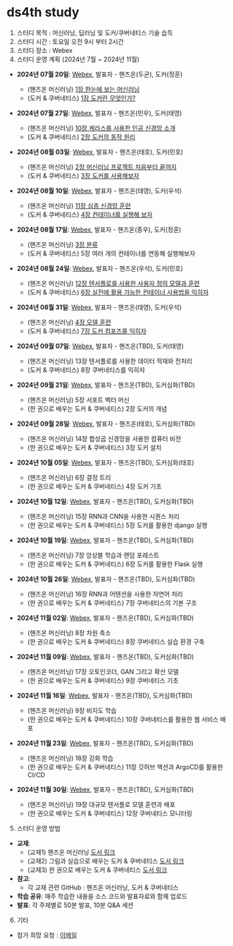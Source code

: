 # ds4th study

1. 스터디 목적 : 머신러닝, 딥러닝 및 도커/쿠버네티스 기술 습득
2. 스터디 시간 : 토요일 오전 9시 부터 2시간
3. 스터디 장소 : Webex
4. 스터디 운영 계획 (2024년 7월 ~ 2024년 11월)

* **2024년 07월 20일**: [Webex](https://lgehq.webex.com/lgehq/j.php?MTID=mf4f4394a61c3fe2550a7f17020a3f457), 발표자 - 핸즈온(두균), 도커(정훈)
   * (핸즈온 머신러닝) [1장 한눈에 보는 머신러닝](https://github.com/restful3/ds4th_study/blob/main/source/핸즈온_머신러닝/ch01_한눈에_보는_머신러닝_.ipynb)
   * (도커 & 쿠버네티스) [1장 도커란 무엇인가?](https://github.com/restful3/ds4th_study/blob/main/source/%EA%B7%B8%EB%A6%BC%EA%B3%BC_%EC%8B%A4%EC%8A%B5%EC%9C%BC%EB%A1%9C_%EB%B0%B0%EC%9A%B0%EB%8A%94_%EB%8F%84%EC%BB%A4_%26_%EC%BF%A0%EB%B2%84%EB%84%A4%ED%8B%B0%EC%8A%A4/CH01_%EB%8F%84%EC%BB%A4%EB%9E%80%EB%AC%B4%EC%97%87%EC%9D%B8%EA%B0%80.pptx)

* **2024년 07월 27일**: [Webex](https://lgehq.webex.com/lgehq/j.php?MTID=m2ffb48639e2725f3cbcb5e21186bbcbc), 발표자 - 핸즈온(민우), 도커(태영)
   * (핸즈온 머신러닝) [10장 케라스를 사용한 인공 신경망 소개](https://github.com/restful3/ds4th_study/blob/main/source/%ED%95%B8%EC%A6%88%EC%98%A8_%EB%A8%B8%EC%8B%A0%EB%9F%AC%EB%8B%9D/ch10_neural_nets_with_keras.ipynb)
   * (도커 & 쿠버네티스) [2장 도커의 동작 원리](https://github.com/restful3/ds4th_study/blob/main/source/%EA%B7%B8%EB%A6%BC%EA%B3%BC_%EC%8B%A4%EC%8A%B5%EC%9C%BC%EB%A1%9C_%EB%B0%B0%EC%9A%B0%EB%8A%94_%EB%8F%84%EC%BB%A4_%26_%EC%BF%A0%EB%B2%84%EB%84%A4%ED%8B%B0%EC%8A%A4/ch02_%EB%8F%84%EC%BB%A4%EC%9D%98_%EB%8F%99%EC%9E%91_%EC%9B%90%EB%A6%AC_song.pptx)

* **2024년 08월 03일**: [Webex](https://lgehq.webex.com/lgehq-en/j.php?MTID=m21ee2475573764b83cf89978dd3d76ec	), 발표자 - 핸즈온(태호), 도커(민호)
   * (핸즈온 머신러닝) [2장 머신러닝 프로젝트 처음부터 끝까지](https://github.com/restful3/ds4th_study/blob/main/source/%ED%95%B8%EC%A6%88%EC%98%A8_%EB%A8%B8%EC%8B%A0%EB%9F%AC%EB%8B%9D/ch2_%EB%A8%B8%EC%8B%A0%EB%9F%AC%EB%8B%9D_%ED%94%84%EB%A1%9C%EC%A0%9D%ED%8A%B8_%EC%B2%98%EC%9D%8C%EB%B6%80%ED%84%B0_%EB%81%9D%EA%B9%8C%EC%A7%80_teo.ipynb)
   * (도커 & 쿠버네티스) [3장 도커를 사용해보자](https://github.com/restful3/ds4th_study/blob/de77e869f485b91af0dbc28dea4f688f14cfc204/source/%EA%B7%B8%EB%A6%BC%EA%B3%BC_%EC%8B%A4%EC%8A%B5%EC%9C%BC%EB%A1%9C_%EB%B0%B0%EC%9A%B0%EB%8A%94_%EB%8F%84%EC%BB%A4_%26_%EC%BF%A0%EB%B2%84%EB%84%A4%ED%8B%B0%EC%8A%A4/ch03_%EB%8F%84%EC%BB%A4%EB%A5%BC%20%EC%82%AC%EC%9A%A9%ED%95%B4%EB%B3%B4%EC%9E%90_minho.pptx)

* **2024년 08월 10일**: [Webex](https://lgehq.webex.com/lgehq-en/j.php?MTID=m51039acab1b92fa019a481a40406a2a3	), 발표자 - 핸즈온(태영), 도커(우석)
   * (핸즈온 머신러닝) [11장 심층 신경망 훈련](https://github.com/restful3/ds4th_study/blob/main/source/%ED%95%B8%EC%A6%88%EC%98%A8_%EB%A8%B8%EC%8B%A0%EB%9F%AC%EB%8B%9D/ch11_%EC%8B%AC%EC%B8%B5_%EC%8B%A0%EA%B2%BD%EB%A7%9D_%ED%9B%88%EB%A0%A8_song.ipynb)
   * (도커 & 쿠버네티스) [4장 컨테이너를 실행해 보자](https://github.com/restful3/ds4th_study/blob/main/source/%EA%B7%B8%EB%A6%BC%EA%B3%BC_%EC%8B%A4%EC%8A%B5%EC%9C%BC%EB%A1%9C_%EB%B0%B0%EC%9A%B0%EB%8A%94_%EB%8F%84%EC%BB%A4_%26_%EC%BF%A0%EB%B2%84%EB%84%A4%ED%8B%B0%EC%8A%A4/ch04_%EC%BB%A8%ED%85%8C%EC%9D%B4%EB%84%88%EB%A5%BC%20%EC%8B%A4%ED%96%89%ED%95%B4%20%EB%B3%B4%EC%9E%90_wooseok.ipynb)

* **2024년 08월 17일**: [Webex](https://lgehq.webex.com/lgehq-en/j.php?MTID=m5fb75cc4bbb2b79101f7ccc6d18d9e4c	), 발표자 - 핸즈온(종우), 도커(정훈)
   * (핸즈온 머신러닝) [3장 분류](https://github.com/restful3/ds4th_study/blob/main/source/%ED%95%B8%EC%A6%88%EC%98%A8_%EB%A8%B8%EC%8B%A0%EB%9F%AC%EB%8B%9D/ch03_%EB%B6%84%EB%A5%98_jongwoo.ipynb)
   * (도커 & 쿠버네티스) 5장 여러 개의 컨테이너를 연동해 실행해보자

* **2024년 08월 24일**: [Webex](https://lgehq.webex.com/lgehq-en/j.php?MTID=mf99db8752ec13c81a763dc780e495a74	), 발표자 - 핸즈온(우석), 도커(민호)
   * (핸즈온 머신러닝) [12장 텐서플로를 사용한 사용자 정의 모델과 훈련](https://github.com/restful3/ds4th_study/blob/main/source/%ED%95%B8%EC%A6%88%EC%98%A8_%EB%A8%B8%EC%8B%A0%EB%9F%AC%EB%8B%9D/ch12_%ED%85%90%EC%84%9C%ED%94%8C%EB%A1%9C%EB%A5%BC%20%EC%82%AC%EC%9A%A9%ED%95%9C%20%EC%82%AC%EC%9A%A9%EC%9E%90%20%EC%A0%95%EC%9D%98%20%EB%AA%A8%EB%8D%B8%EA%B3%BC%20%ED%9B%88%EB%A0%A8_wooseok.ipynb)
   * (도커 & 쿠버네티스) [6장 실전에 활용 가능한 컨테이너 사용법을 익히자](https://github.com/restful3/ds4th_study/blob/83af21818a0bb556ceeee5311f933677abbd48c7/source/%EA%B7%B8%EB%A6%BC%EA%B3%BC_%EC%8B%A4%EC%8A%B5%EC%9C%BC%EB%A1%9C_%EB%B0%B0%EC%9A%B0%EB%8A%94_%EB%8F%84%EC%BB%A4_%26_%EC%BF%A0%EB%B2%84%EB%84%A4%ED%8B%B0%EC%8A%A4/ch06_%EC%8B%A4%EC%A0%84%20%ED%99%9C%EC%9A%A9%20%EA%B0%80%EB%8A%A5%20%EC%BB%A8%ED%85%8C%EC%9D%B4%EB%84%88%20%EC%82%AC%EC%9A%A9%EB%B2%95_minho.ipynb)

* **2024년 08월 31일**: [Webex](https://lgehq.webex.com/lgehq-en/j.php?MTID=maca74f8d0e72c7b04f2b725033753584	), 발표자 - 핸즈온(태영), 도커(우석)
   * (핸즈온 머신러닝) [4장 모델 훈련](https://github.com/restful3/ds4th_study/blob/main/source/%ED%95%B8%EC%A6%88%EC%98%A8_%EB%A8%B8%EC%8B%A0%EB%9F%AC%EB%8B%9D/ch04_%EB%AA%A8%EB%8D%B8_%ED%9B%88%EB%A0%A8_song.ipynb)
   * (도커 & 쿠버네티스) [7장 도커 컴포즈를 익히자](https://github.com/restful3/ds4th_study/blob/main/source/%EA%B7%B8%EB%A6%BC%EA%B3%BC_%EC%8B%A4%EC%8A%B5%EC%9C%BC%EB%A1%9C_%EB%B0%B0%EC%9A%B0%EB%8A%94_%EB%8F%84%EC%BB%A4_%26_%EC%BF%A0%EB%B2%84%EB%84%A4%ED%8B%B0%EC%8A%A4/ch07_%EB%8F%84%EC%BB%A4%EC%BB%B4%ED%8F%AC%EC%A6%88%EB%A5%BC%20%EC%9D%B5%ED%9E%88%EC%9E%90_wooseok%20.ipynb)

* **2024년 09월 07일**: [Webex](https://lgehq.webex.com/lgehq-en/j.php?MTID=m6ec812564abc7626d42c2613269d7965	), 발표자 - 핸즈온(TBD), 도커(태영)
   * (핸즈온 머신러닝) 13장 텐서플로를 사용한 데이터 적재와 전처리
   * (도커 & 쿠버네티스) 8장 쿠버네티스를 익히자

* **2024년 09월 21일**: [Webex](https://lgehq.webex.com/lgehq-en/j.php?MTID=m7e152e7d66dff86006a2ed60e3e92a5b	), 발표자 - 핸즈온(TBD), 도커심화(TBD)
   * (핸즈온 머신러닝) 5장 서포트 벡터 머신
   * (한 권으로 배우는 도커 & 쿠버네티스) 2장 도커의 개념

* **2024년 09월 28일**: [Webex](https://lgehq.webex.com/lgehq/j.php?MTID=m82d6e37b03b9d1de9d2ea06683fbbe66	), 발표자 - 핸즈온(태호), 도커심화(TBD)
   * (핸즈온 머신러닝) 14장 합성곱 신경망을 사용한 컴퓨터 비전
   * (한 권으로 배우는 도커 & 쿠버네티스) 3장 도커 설치

* **2024년 10월 05일**: [Webex](https://lgehq.webex.com/lgehq/j.php?MTID=ma63a7a72be8dba2ea85350e7808688c6	), 발표자 - 핸즈온(TBD), 도커심화(태호)
   * (핸즈온 머신러닝) 6장 결정 트리
   * (한 권으로 배우는 도커 & 쿠버네티스) 4장 도커 기초

* **2024년 10월 12일**: [Webex](https://lgehq.webex.com/lgehq-en/j.php?MTID=m661aad720d3c20586538f45f3bfd5aa5	), 발표자 - 핸즈온(TBD), 도커심화(TBD)
   * (핸즈온 머신러닝) 15장 RNN과 CNN을 사용한 시퀀스 처리
   * (한 권으로 배우는 도커 & 쿠버네티스) 5장 도커를 활용한 django 실행

* **2024년 10월 19일**: [Webex](https://lgehq.webex.com/lgehq-en/j.php?MTID=m6c3d9d6a1f7db3d24a5741d4105be31f	), 발표자 - 핸즈온(TBD), 도커심화(TBD)
   * (핸즈온 머신러닝) 7장 앙상블 학습과 랜덤 포레스트
   * (한 권으로 배우는 도커 & 쿠버네티스) 6장 도커를 활용한 Flask 실행

* **2024년 10월 26일**: [Webex](https://lgehq.webex.com/lgehq/j.php?MTID=md5425739162a8a9a44cb1922e31d2da3	), 발표자 - 핸즈온(TBD), 도커심화(TBD)
   * (핸즈온 머신러닝) 16장 RNN과 어텐션을 사용한 자연어 처리
   * (한 권으로 배우는 도커 & 쿠버네티스) 7장 쿠버네티스의 기본 구조

* **2024년 11월 02일**: [Webex](https://lgehq.webex.com/lgehq-en/j.php?MTID=mb098113cae78d6aecd519425b7400a98	), 발표자 - 핸즈온(TBD), 도커심화(TBD)
   * (핸즈온 머신러닝) 8장 차원 축소
   * (한 권으로 배우는 도커 & 쿠버네티스) 8장 쿠버네티스 실습 환경 구축

* **2024년 11월 09일**: [Webex](https://lgehq.webex.com/lgehq-en/j.php?MTID=m51cfa97333999ea5dc395b5c6a015508	), 발표자 - 핸즈온(TBD), 도커심화(TBD)
   * (핸즈온 머신러닝) 17장 오토인코더, GAN 그리고 확산 모델
   * (한 권으로 배우는 도커 & 쿠버네티스) 9장 쿠버네티스 기초

* **2024년 11월 16일**: [Webex](https://lgehq.webex.com/lgehq-en/j.php?MTID=m5bf981d6a2583a9af0216a2dd3e5cf22	), 발표자 - 핸즈온(TBD), 도커심화(TBD)
   * (핸즈온 머신러닝) 9장 비지도 학습
   * (한 권으로 배우는 도커 & 쿠버네티스) 10장 쿠버네티스를 활용한 웹 서비스 배포

* **2024년 11월 23일**: [Webex](https://lgehq.webex.com/lgehq-en/j.php?MTID=m03b52771de6f8b623d6c89d2d26a44c2	), 발표자 - 핸즈온(TBD), 도커심화(TBD)
   * (핸즈온 머신러닝) 18장 강화 학습
   * (한 권으로 배우는 도커 & 쿠버네티스) 11장 깃허브 액션과 ArgoCD를 활용한 CI/CD

* **2024년 11월 30일**: [Webex](https://lgehq.webex.com/lgehq-en/j.php?MTID=m1a675c45bf4a41b84b770b9d63ed4687	), 발표자 - 핸즈온(TBD), 도커심화(TBD)
   * (핸즈온 머신러닝) 19장 대규모 텐서플로 모델 훈련과 배포
   * (한 권으로 배우는 도커 & 쿠버네티스) 12장 쿠버네티스 모니터링

5. 스터디 운영 방법
* **교재**:
   * (교재1) 핸즈온 머신러닝 [도서 링크](https://ridibooks.com/books/443001223?_s=search&_q=%ED%95%B8%EC%A6%88%EC%98%A8+%EB%A8%B8%EC%8B%A0%EB%9F%AC%EB%8B%9D&_rdt_sid=search&_rdt_idx=0)
   * (교재2) 그림과 실습으로 배우는 도커 & 쿠버네티스 [도서 링크](https://ridibooks.com/books/1160000075?_s=search&_q=%EA%B7%B8%EB%A6%BC%EA%B3%BC+%EC%8B%A4%EC%8A%B5%EC%9C%BC%EB%A1%9C+%EB%B0%B0%EC%9A%B0%EB%8A%94+%EB%8F%84%EC%BB%A4+%26+%EC%BF%A0%EB%B2%84%EB%84%A4%ED%8B%B0%EC%8A%A4+%EB%8F%84%EC%84%9C+%EB%A7%81%ED%81%AC&_rdt_sid=search&_rdt_idx=0)
   * (교재3) 한 권으로 배우는 도커 & 쿠버네티스 [도서 링크](https://ridibooks.com/books/443001326?_s=search&_q=%ED%95%9C+%EA%B6%8C%EC%9C%BC%EB%A1%9C+%EB%B0%B0%EC%9A%B0%EB%8A%94+%EB%8F%84%EC%BB%A4+%26+%EC%BF%A0%EB%B2%84%EB%84%A4%ED%8B%B0%EC%8A%A4&_rdt_sid=search&_rdt_idx=0)
* **참고**:
   * 각 교재 관련 GitHub : 핸즈온 머신러닝, 도커 & 쿠버네티스
* **학습 공유**: 매주 학습한 내용을 소스 코드와 발표자료와 함께 업로드
* **발표**: 각 주제별로 50분 발표, 10분 Q&A 세션

6. 기타
* 참가 희망 요청 : [이메일](restful3@gmail.com)
